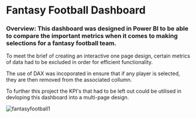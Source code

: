 # Fantasy Football Dashboard
### Overview: This dashboard was designed in Power BI to be able to compare the important metrics when it comes to making selections for a fantasy football team. 

To meet the brief of creating an interactive one page design, certain metrics of data had to be excluded in order for efficient functionality.

The use of DAX was incoporated in ensure that if any player is selected, they are then removed from the associated collumn. 

To further this project the KPI's that had to be left out could be utilised in devloping this dashboard into a multi-page design. 

![fantasyfootball1](https://user-images.githubusercontent.com/99413257/157259934-92b0a34f-467e-478a-8e8f-590d4ccc8785.jpg)
